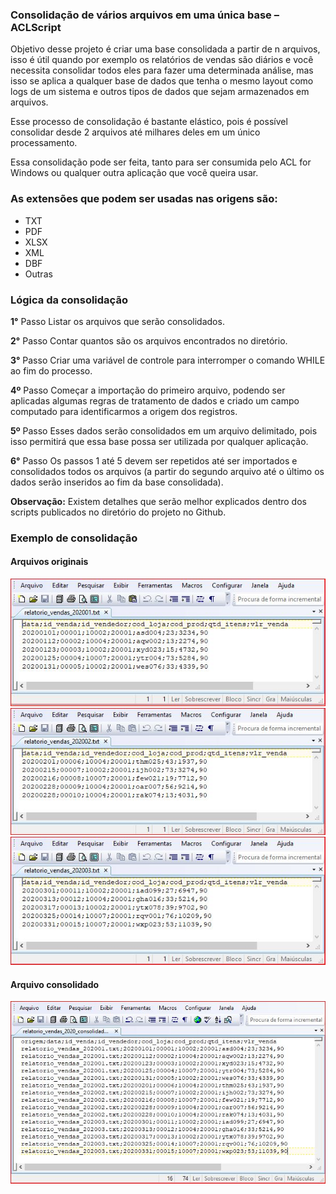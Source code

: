 ﻿### **Consolidação de vários arquivos em uma única base – ACLScript**

Objetivo desse projeto é criar uma base consolidada a partir de n arquivos, isso é útil quando por exemplo os relatórios de vendas são diários e você necessita consolidar todos eles para fazer uma determinada análise, mas isso se aplica a qualquer base de dados que tenha o mesmo layout como logs de um sistema e outros tipos de dados que sejam armazenados em arquivos. 

Esse processo de consolidação é bastante elástico, pois é possível consolidar desde 2 arquivos até milhares deles em um único processamento.

Essa consolidação pode ser feita, tanto para ser consumida pelo ACL for Windows ou qualquer outra aplicação que você queira usar.

### **As extensões que podem ser usadas nas origens são:**
- TXT
- PDF
- XLSX
- XML
- DBF
- Outras

### **Lógica da consolidação** 

**1°** Passo Listar os arquivos que serão consolidados.

**2°** Passo Contar quantos são os arquivos encontrados no diretório.

**3°** Passo Criar uma variável de controle para interromper o comando WHILE ao fim do processo.

**4º** Passo Começar a importação do primeiro arquivo, podendo ser aplicadas algumas regras de tratamento de dados e criado um campo computado para identificarmos a origem dos registros.

**5º** Passo Esses dados serão consolidados em um arquivo delimitado, pois isso permitirá que essa base possa ser utilizada por qualquer aplicação.

**6°** Passo Os passos 1 até 5 devem ser repetidos até ser importados e consolidados todos os arquivos (a partir do segundo arquivo até o último os dados serão inseridos ao fim da base consolidada).

**Observação:** Existem detalhes que serão melhor explicados dentro dos scripts publicados no diretório do projeto no Github.

### **Exemplo de consolidação**
#### Arquivos originais

![](https://github.com/Renatoelho/Agrupamento-de-arquivos-ACLScript/blob/master/04-prints/print_relatorio_vendas_202001.JPG?raw=true)
![](https://github.com/Renatoelho/Agrupamento-de-arquivos-ACLScript/blob/master/04-prints/print_relatorio_vendas_202002.JPG?raw=true)
![](https://github.com/Renatoelho/Agrupamento-de-arquivos-ACLScript/blob/master/04-prints/print_relatorio_vendas_202003.JPG?raw=true)

#### Arquivo consolidado

![](https://github.com/Renatoelho/Agrupamento-de-arquivos-ACLScript/blob/master/04-prints/print_relatorio_vendas_2020_consolidado.JPG?raw=true)
